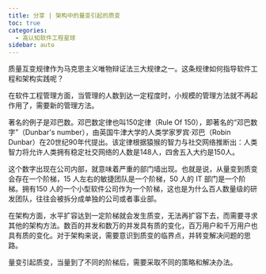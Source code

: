 ```yaml
---
title: 分享 | 架构中的量变引起的质变
toc: true
categories: 
  - 高认知软件工程星球
sidebar: auto
---
```


质量互变规律作为马克思主义唯物辩证法三大规律之一。这条规律如何指导软件工程和架构实践呢？

在软件工程管理方面，当管理的人数到达一定程度时，小规模的管理方法就不再起作用了，需要新的管理方法。

著名的例子是邓巴数。邓巴数定律也叫150定律（Rule Of 150），即著名的“邓巴数字”（Dunbar's number），由英国牛津大学的人类学家罗宾·邓巴（Robin Dunbar）在20世纪90年代提出。该定律根据猿猴的智力与社交网络推断出：人类智力将允许人类拥有稳定社交网络的人数是148人，四舍五入大约是150人。

这个数字出现在公司内部，就意味着严重的部门墙出现。也就是说，从量变到质变会存在一个阶梯，15 人左右的敏捷团队是一个阶梯，50 人的 IT 部门是一个阶梯。拥有150 人的一个小型软件公司作为一个阶梯，这也是为什么百人数量级的研发团队，往往会被拆分成单独的公司或者事业部。

在架构方面，水平扩容达到一定阶梯就会发生质变，无法再扩容下去，而需要寻求其他的架构方法。数百的并发和数万的并发具有质的变化，百万用户和千万用户也具有质的变化。对于架构来说，需要意识到质变的临界点，并转变解决问题的思路。

量变引起质变，当量到了不同的阶梯后，需要采取不同的策略和解决办法。







